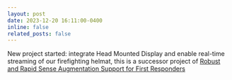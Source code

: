 ```yaml
---
layout: post
date: 2023-12-20 16:11:00-0400
inline: false
related_posts: false
---
```


New project started: integrate Head Mounted Display and enable real-time streaming of our firefighting helmat, this is a successor project of <a href="https://maps-lab.github.io/research.html" target="_blank">Robust and Rapid Sense Augmentation Support for First Responders</a>